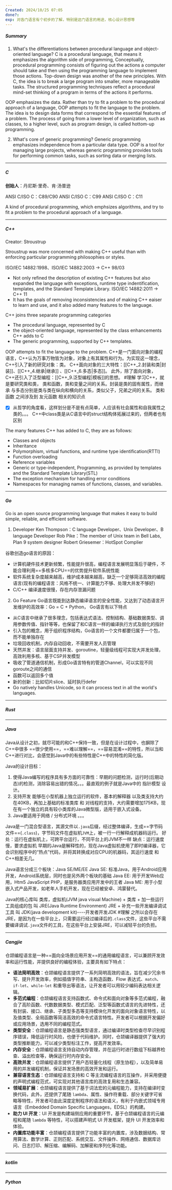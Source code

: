```yaml
---
Created: 2024/10/25 07:05
done?: 
exp: 对各门语言有个初步的了解，特别是这门语言的用途，核心设计思想等
---
```

##### Summary
1. What's the differentiations between procedural language and object-oriented language?
C is a procedural language, that means it emphasizes the algorithm side of programming, Conceptually, procedural programming consists of figuring out the actions a computer should take and then using the programming language to implement those actions.
Top-down design was another of the new principles. With C, the idea is to break a large program into smaller, more manageable tasks.
The structured programming techniques reflect a procedural mind-set thinking of a program in terms of the actions it performs.

OOP emphasizes the data. Rather than try to fit a problem to the procedural approach of a language, OOP attempts to fit the language to the problem.
The idea is to design data forms that correspond to the essential features of a problem.
The process of going from a lower level of organization, such as classes, to a higher level, such as program design, is called hottom-up programming.

2. What's core of generic programming?
Generic programming emphasizes independence from a particular data type. OOP is a tool for managing large projects, whereas generic programming provides tools for performing common tasks, such as sorting data or merging lists.



---
##### C
**创始人**：丹尼斯·里奇、肯·汤普逊

ANSI C/ISO C：C89/C90
ANSI C/ISO C：C99
ANSI C/ISO C：C11


A kind of procedural programming, which emphsizes algorithms, and try to fit a problem to the procedural approach of a language.

---
##### C++
Creator: Stroustrup

Stroustrup was more concerned with making C++ useful than with enforcing particular programming philosophies or styles.

ISO/IEC 14882:1998、ISO/IEC 14882:2003 -> C++ 98/03
- Not only refined the description of existing C++ features but also expanded the language with exceptions, runtime type indentification, templates, and the Standard Template Library.
ISO/IEC 14882:2011 -> C++ 11
- It has the goals of removing inconsistencies and of making C++ eaiser to learn and use, and it also added many features to the language.

C++ joins three separate programming categories
- The procedural language, represented by C
- the object-oriented language, represented by the class enhancements C++ adds to C
- The generic programming, supported by C++ templates.

OOP attempts to fit the language to the problem.
C++是一门面向对象的编程语言，C++认为万事万物皆为对象，对象上有其属性和行为。为实现这一理念，C++引入了新的研究对象：类。
C++面向对象的三大特性：[[C++_2.封装和类|封装]]、[[C++_4.继承|继承]] 、[[C++_6.多态|多态]]。
此外，除了面向对象，C++还引入了泛型编程：[[C++_9.泛型编程|模板]]的思想。
#理解
学习C++，就是要研究类和类， 类和函数，类和变量之间的关系。封装是类的固有属性，而继承 与多态分别是类与类在纵向和横向的关系，类似父子，兄弟之间的关系。
类和函数 之间涉及到 友元函数 相关的知识点
- [x] 从哲学的角度看，这样划分是不是有点简单，人应该有社会属性和自我属性之类的。。。
C++中class类是从C语言中的struct结构体拓展过来的，但两者也有区别

The many features C++ has added to C, they are as follows:
- Classes and objects
- Inheritance
- Polymorphism, virtual functions, and runtime type identification(RTTI)
- Function overloading
- Reference variables
- Generic or type-independent, Programming, as provided by templates and the Standard Template Library(STL)
- The exception mechanism for handling error conditions
- Namespaces for managing names of functions, classes, and variables.


---
##### Go
Go is an open source programming language that makes it easy to build simple, reliable, and efficient software.
1. Developer
Ken Thompson：C language Developer、Unix Developer、B language Developer
Rob Pike：The member of Unix team in Bell Labs, Plan 9 system designer 
Robert Griesemer：HotSpot Complier

谷歌创造go语言的原因：
- 计算机硬件技术更新频繁，性能提升很高，编程语言发展明显落后于硬件，不能合理利用==多核多CPU==的优势提升软件系统性能
- 软件系统复杂度越来越高，维护成本越来越高，缺乏一个足够简洁高效的编程语言(现有的编程语言：风格不统一、计算能力不够、处理大并发不够好)
- C/C++ 编译速度很慢，存在内存泄漏问题

2. Go Feature
Go语言既能到达静态编译语言的安全性能，又达到了动态语言开发维护的高效率：Go = C + Python， Go语言有以下特点
 - 从C语言中继承了很多理念，包括表达式语法、控制结构、基础数据类型、调用参数传值、指针等等，也保留了和C语言一样的编译执行方式及弱化的指针
- 引入包的概念，用于组织程序结构，Go语言的一个文件都要归属于一个包，而不能单独存在
- 垃圾回收机制，内存自动回收，不需要开发人员管理
- 天然并发：语言层面支持并发、goroutine，轻量级线程可实现大并发处理，高效利用多核、基于CSP并发模型
- 吸收了管道通信机制，形成Go语言特有的管道Channel，可以实现不同goroute之间的通信
- 函数可以返回多个值
- 新的创新：比如切片slice、延时执行defer
- Go natively handles Unicode, so it can process text in all the world's languages.

---
##### Rust




---
##### Java
Java从设计之初，就尽可能的和C++保持一致，但是在设计过程中，也摒除了C++中很多 ==很少使用==，==难以理解==，==容易混淆==的特性，所以当和C++进行对比，会感觉到Java中的有些特性是C++中的特性的简化版。 

Java的设计目标：
1. 使得Java编写的程序具有多方面的可靠性：早期的问题检测，运行时(后期动态)的检测，消除容易出错的情况。。。最直观的例子就是Java中的 指针模型 设计。
2. 支持开发 能够在小型机器上独立运行的软件，基本的解释器 以及类支持大约在40KB，再加上基础的标准类库 和 对线程的支持，大约需要增加175KB，现在有一个独立的具有较小类库的Java微型版，适用于嵌入式设备。
3. Java要适用于网络 / 分布式环境
。。。

Java是一门混合型语言，其源文件以`.java`后缀，经过整体编译，生成==字节码文件==(`.class`)，字节码文件在虚拟机`JVM`上，被一行一行解释成机器码运行。
好处：运行在虚拟机上，可跨平台运行，不同平台上的JVM不一样
缺点：运行速度慢，要求虚拟机
早期的Java是解释性的，现在Java虚拟机使用了即时编译器，它会识别程序中的“热点”代码，并将其转换成对应CPU的机器码，其运行速度 和 C++相差无几。

Java语言分成三个板块：Java SE/ME/EE
Java SE: 标准Java，用于Android应用开发，Android系统层，同时也是另外两个板块的基础
Java EE: 用于开发Web应用，Htm5 JavaScript PHP，是服务器类应用开发中的王者
Java ME: 用于小型嵌入式产品开发，如老年人手机开发，现在已经被安卓、鸿蒙替代。

Java的核心库叫 类库，虚拟机(JVM java visual Machine) + 类库 + 加一些运行工具组成的包 叫 JRE(Java Runtime Environment)
JRE + 补充一些开发编译调试工具 叫 JDK(java development kit)----开发者开发JDK
#理解
之所以会存在JRE，是因为在一些平台上，只需要运行经过编译后的`.class`文件，这些平台不需要编译调试`.java`文件的工具，在这些平台上安装JRE，可以减轻平台的负担。


---
##### Cangjie
仓颉编程语言是一种==面向全场景应用开发==的通用编程语言，可以兼顾开发效率和运行性能，并提供良好的编程体验，主要具有如下特点：

- **语法简明高效**：仓颉编程语言提供了一系列简明高效的语法，旨在减少冗余书写、提升开发效率，例如插值字符串、主构造函数、Flow 表达式、`match`、`if-let`、`while-let` 和重导出等语法，让开发者可以用较少编码表达相关逻辑。
- **多范式编程**：仓颉编程语言支持函数式、命令式和面向对象等多范式编程，融合了高阶函数、代数数据类型、模式匹配、泛型等函数式语言的先进特性，还有封装、接口、继承、子类型多态等支持模块化开发的面向对象语言特性，以及值类型、全局函数等简洁高效的命令式语言特性。开发者可以根据开发偏好或应用场景，选用不同的编程范式。
- **类型安全**：仓颉编程语言是静态强类型语言，通过编译时类型检查尽早识别程序错误，降低运行时风险，也便于代码维护。同时，仓颉编译器提供了强大的类型推断能力，可以减少类型标注工作，提高开发效率。
- **内存安全**：仓颉编程语言支持自动内存管理，并在运行时进行数组下标越界检查、溢出检查等，确保运行时内存安全。
- **高效并发**：仓颉编程语言提供了用户态轻量化线程（原生协程），以及简单易用的并发编程机制，保证并发场景的高效开发和运行。
- **兼容语言生态**：仓颉编程语言支持和 C 等主流编程语言的互操作，并采用便捷的声明式编程范式，可实现对其他语言库的高效复用和生态兼容。
- **领域易扩展**：仓颉编程语言提供了基于词法宏的元编程能力，支持在编译时变换代码，此外，还提供了尾随 `lambda`、属性、操作符重载、部分关键字可省略等特性，开发者可由此深度定制程序的语法和语义，有利于内嵌式领域专用语言（Embedded Domain Specific Languages，EDSL）的构建。
- **助力 UI 开发**：UI 开发是构建端侧应用的重要环节，基于仓颉编程语言的元编程和尾随 `lambda` 等特性，可以搭建声明式 UI 开发框架，提升 UI 开发效率和体验。
- **内置库功能丰富**：仓颉编程语言提供了功能丰富的内置库，涉及数据结构、常用算法、数学计算、正则匹配、系统交互、文件操作、网络通信、数据库访问、日志打印、解压缩、编解码、加解密和序列化等功能。




----
##### kotlin



----
##### Python
